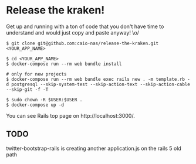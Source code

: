 # Release the kraken!

Get up and running with a ton of code that you don't have time to understand and would just copy and paste anyway! \o/

```
$ git clone git@github.com:caio-nas/release-the-kraken.git <YOUR_APP_NAME>

$ cd <YOUR_APP_NAME>
$ docker-compose run --rm web bundle install

# only for new projects
$ docker-compose run --rm web bundle exec rails new . -m template.rb -d postgresql --skip-system-test --skip-action-text --skip-action-cable --skip-git -f -T

$ sudo chown -R $USER:$USER .
$ docker-compose up -d
```

You can see Rails top page on http://localhost:3000/.

## TODO

twitter-bootstrap-rails is creating another application.js on the rails 5 old path
